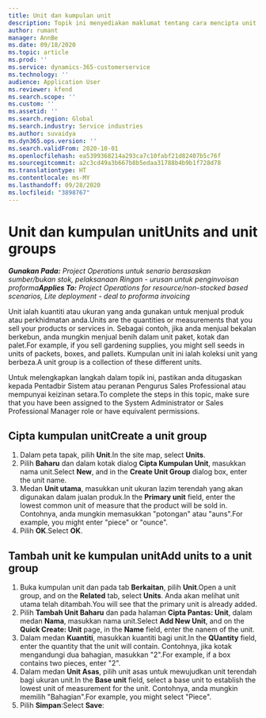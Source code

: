 ```yaml
---
title: Unit dan kumpulan unit
description: Topik ini menyediakan maklumat tentang cara mencipta unit dan kumpulan unit dalam Dynamics 365 Project Operations.
author: rumant
manager: AnnBe
ms.date: 09/18/2020
ms.topic: article
ms.prod: ''
ms.service: dynamics-365-customerservice
ms.technology: ''
audience: Application User
ms.reviewer: kfend
ms.search.scope: ''
ms.custom: ''
ms.assetid: ''
ms.search.region: Global
ms.search.industry: Service industries
ms.author: suvaidya
ms.dyn365.ops.version: ''
ms.search.validFrom: 2020-10-01
ms.openlocfilehash: ea5399368214a293ca7c10fabf21d82407b5c76f
ms.sourcegitcommit: a2c3cd49a3b667b8b5edaa31788b4b9b1f728d78
ms.translationtype: HT
ms.contentlocale: ms-MY
ms.lasthandoff: 09/28/2020
ms.locfileid: "3898767"
---
```

# <a name="units-and-unit-groups"></a><span data-ttu-id="f3118-103">Unit dan kumpulan unit</span><span class="sxs-lookup"><span data-stu-id="f3118-103">Units and unit groups</span></span>

<span data-ttu-id="f3118-104">_**Gunakan Pada:** Project Operations untuk senario berasaskan sumber/bukan stok, pelaksanaan Ringan - urusan untuk penginvoisan proforma_</span><span class="sxs-lookup"><span data-stu-id="f3118-104">_**Applies To:** Project Operations for resource/non-stocked based scenarios, Lite deployment - deal to proforma invoicing_</span></span>

<span data-ttu-id="f3118-105">Unit ialah kuantiti atau ukuran yang anda gunakan untuk menjual produk atau perkhidmatan anda.</span><span class="sxs-lookup"><span data-stu-id="f3118-105">Units are the quantities or measurements that you sell your products or services in.</span></span> <span data-ttu-id="f3118-106">Sebagai contoh, jika anda menjual bekalan berkebun, anda mungkin menjual benih dalam unit paket, kotak dan palet.</span><span class="sxs-lookup"><span data-stu-id="f3118-106">For example, if you sell gardening supplies, you might sell seeds in units of packets, boxes, and pallets.</span></span> <span data-ttu-id="f3118-107">Kumpulan unit ini ialah koleksi unit yang berbeza.</span><span class="sxs-lookup"><span data-stu-id="f3118-107">A unit group is a collection of these different units.</span></span>

<span data-ttu-id="f3118-108">Untuk melengkapkan langkah dalam topik ini, pastikan anda ditugaskan kepada Pentadbir Sistem atau peranan Pengurus Sales Professional atau mempunyai keizinan setara.</span><span class="sxs-lookup"><span data-stu-id="f3118-108">To complete the steps in this topic, make sure that you have been assigned to the System Administrator or Sales Professional Manager role or have equivalent permissions.</span></span>

## <a name="create-a-unit-group"></a><span data-ttu-id="f3118-109">Cipta kumpulan unit</span><span class="sxs-lookup"><span data-stu-id="f3118-109">Create a unit group</span></span>

1. <span data-ttu-id="f3118-110">Dalam peta tapak, pilih **Unit**.</span><span class="sxs-lookup"><span data-stu-id="f3118-110">In the site map, select **Units**.</span></span>
2. <span data-ttu-id="f3118-111">Pilih **Baharu** dan dalam kotak dialog **Cipta Kumpulan Unit**, masukkan nama unit.</span><span class="sxs-lookup"><span data-stu-id="f3118-111">Select **New**, and in the **Create Unit Group** dialog box, enter the unit name.</span></span>
3. <span data-ttu-id="f3118-112">Medan **Unit utama**, masukkan unit ukuran lazim terendah yang akan digunakan dalam jualan produk.</span><span class="sxs-lookup"><span data-stu-id="f3118-112">In the **Primary unit** field, enter the lowest common unit of measure that the product will be sold in.</span></span> <span data-ttu-id="f3118-113">Contohnya, anda mungkin memasukkan "potongan" atau "auns".</span><span class="sxs-lookup"><span data-stu-id="f3118-113">For example, you might enter "piece" or "ounce".</span></span>
4. <span data-ttu-id="f3118-114">Pilih **OK**.</span><span class="sxs-lookup"><span data-stu-id="f3118-114">Select **OK**.</span></span>

## <a name="add-units-to-a-unit-group"></a><span data-ttu-id="f3118-115">Tambah unit ke kumpulan unit</span><span class="sxs-lookup"><span data-stu-id="f3118-115">Add units to a unit group</span></span>

1. <span data-ttu-id="f3118-116">Buka kumpulan unit dan pada tab **Berkaitan**, pilih **Unit**.</span><span class="sxs-lookup"><span data-stu-id="f3118-116">Open a unit group, and on the **Related** tab, select **Units**.</span></span> <span data-ttu-id="f3118-117">Anda akan melihat unit utama telah ditambah.</span><span class="sxs-lookup"><span data-stu-id="f3118-117">You will see that the primary unit is already added.</span></span>
2. <span data-ttu-id="f3118-118">Pilih **Tambah Unit Baharu** dan pada halaman **Cipta Pantas: Unit**, dalam medan **Nama**, masukkan nama unit.</span><span class="sxs-lookup"><span data-stu-id="f3118-118">Select **Add New Unit**, and on the **Quick Create: Unit** page, in the **Name** field, enter the nanem of the unit.</span></span>
3. <span data-ttu-id="f3118-119">Dalam medan **Kuantiti**, masukkan kuantiti bagi unit.</span><span class="sxs-lookup"><span data-stu-id="f3118-119">In the **QUantity** field, enter the quantity that the unit will contain.</span></span> <span data-ttu-id="f3118-120">Contohnya, jika kotak mengandungi dua bahagian, masukkan "2".</span><span class="sxs-lookup"><span data-stu-id="f3118-120">For example, if a box contains two pieces, enter "2".</span></span> 
4. <span data-ttu-id="f3118-121">Dalam medan **Unit Asas**, pilih unit asas untuk mewujudkan unit terendah bagi ukuran unit.</span><span class="sxs-lookup"><span data-stu-id="f3118-121">In the **Base unit** field, select a base unit to establish the lowest unit of measurement for the unit.</span></span> <span data-ttu-id="f3118-122">Contohnya, anda mungkin memilih "Bahagian".</span><span class="sxs-lookup"><span data-stu-id="f3118-122">For example, you might select "Piece".</span></span>
5. <span data-ttu-id="f3118-123">Pilih **Simpan**:</span><span class="sxs-lookup"><span data-stu-id="f3118-123">Select **Save**:</span></span>
